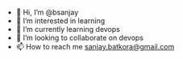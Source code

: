 - 👋 Hi, I’m @bsanjay
- 👀 I’m interested in learning
- 🌱 I’m currently learning devops
- 💞️ I’m looking to collaborate on devops
- 📫 How to reach me sanjay.batkora@gmail.com

<!---
bsanjay/bsanjay is a ✨ special ✨ repository because its `README.md` (this file) appears on your GitHub profile.
You can click the Preview link to take a look at your changes.
--->
